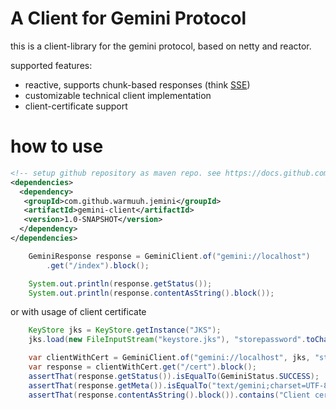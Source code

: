 # A Client for Gemini Protocol

this is a client-library for the gemini protocol, based on netty and reactor.

supported features:
* reactive, supports chunk-based responses (think [SSE](https://developer.mozilla.org/en-US/docs/Web/API/Server-sent_events/Using_server-sent_events))
* customizable technical client implementation
* client-certificate support

# how to use

```xml
<!-- setup github repository as maven repo. see https://docs.github.com/en/packages/guides/configuring-apache-maven-for-use-with-github-packages -->
<dependencies>
  <dependency>
   <groupId>com.github.warmuuh.jemini</groupId>
   <artifactId>gemini-client</artifactId>
   <version>1.0-SNAPSHOT</version>
  </dependency>
</dependencies>
```

```java
    GeminiResponse response = GeminiClient.of("gemini://localhost")
        .get("/index").block();

    System.out.println(response.getStatus());
    System.out.println(response.contentAsString().block());
```

or with usage of client certificate

```java
    KeyStore jks = KeyStore.getInstance("JKS");
    jks.load(new FileInputStream("keystore.jks"), "storepassword".toCharArray());

    var clientWithCert = GeminiClient.of("gemini://localhost", jks, "storepassword");
    var response = clientWithCert.get("/cert").block();
    assertThat(response.getStatus()).isEqualTo(GeminiStatus.SUCCESS);
    assertThat(response.getMeta()).isEqualTo("text/gemini;charset=UTF-8");
    assertThat(response.contentAsString().block()).contains("Client certified.");
```
